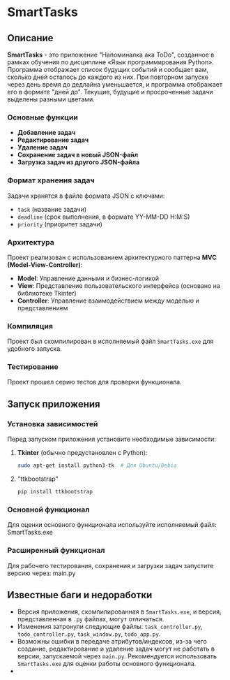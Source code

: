 # SmartTasks

## Описание
**SmartTasks** - это приложение "Напоминалка ака ToDo", созданное в рамках обучения по дисциплине «Язык программирования Python». Программа отображает список будущих событий и сообщает вам, сколько дней осталось до каждого из них. При повторном запуске через день время до дедлайна уменьшается, и программа отображает его в формате "дней до". Текущие, будущие и просроченные задачи выделены разными цветами.

### Основные функции
- **Добавление задач**
- **Редактирование задач**
- **Удаление задач**
- **Сохранение задач в новый JSON-файл**
- **Загрузка задач из другого JSON-файла**

### Формат хранения задач
Задачи хранятся в файле формата JSON с ключами:
- `task` (название задачи)
- `deadline` (срок выполнения, в формате YY-MM-DD H:M:S)
- `priority` (приоритет задачи)

### Архитектура
Проект реализован с использованием архитектурного паттерна **MVC (Model-View-Controller)**:
- **Model**: Управление данными и бизнес-логикой
- **View**: Представление пользовательского интерфейса (основано на библиотеке Tkinter)
- **Controller**: Управление взаимодействием между моделью и представлением

### Компиляция
Проект был скомпилирован в исполняемый файл `SmartTasks.exe` для удобного запуска.

### Тестирование
Проект прошел серию тестов для проверки функционала.

## Запуск приложения
### Установка зависимостей
Перед запуском приложения установите необходимые зависимости:
1. **Tkinter** (обычно предустановлен с Python):
   ```bash
   sudo apt-get install python3-tk  # Для Ubuntu/Debia
2. "ttkbootstrap"
   ```bash
   pip install ttkbootstrap


### Основной функционал
Для оценки основного функционала используйте исполняемый файл:
SmartTasks.exe

### Расширенный функционал
Для рабочего тестирования, сохранения и загрузки задач запустите версию через:
main.py


## Известные баги и недоработки
- Версия приложения, скомпилированная в `SmartTasks.exe`, и версия, представленная в `.py` файлах, могут отличаться.
- Изменения затронули следующие файлы: `task_controller.py`, `todo_controller.py`, `task_window.py`, `todo_app.py`.
- Возможны ошибки в передаче атрибутов/индексов, из-за чего создание, редактирование и удаление задач могут не работать в версии, запускаемой через `main.py`. Рекомендуется использовать `SmartTasks.exe` для оценки работы основного функционала.
- 
